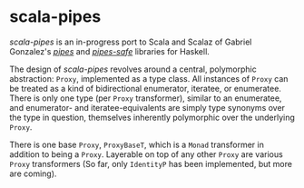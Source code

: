 scala-pipes
===

*scala-pipes* is an in-progress port to Scala and Scalaz of Gabriel Gonzalez's [*pipes*](http://hackage.haskell.org/package/pipes) and [*pipes-safe*](http://hackage.haskell.org/package/pipes) libraries for Haskell.

The design of *scala-pipes* revolves around a central, polymorphic abstraction:  `Proxy`, implemented as a type class.  All instances of `Proxy` can be treated as a kind of bidirectional enumerator, iteratee, or enumeratee.  There is only one type (per `Proxy` transformer), similar to an enumeratee, and enumerator- and iteratee-equivalents are simply type synonyms over the type in question, themselves inherently polymorphic over the underlying `Proxy`.

There is one base `Proxy`, `ProxyBaseT`, which is a `Monad` transformer in addition to being a `Proxy`.  Layerable on top of any other `Proxy` are various `Proxy` transformers (So far, only `IdentityP` has been implemented, but more are coming).
